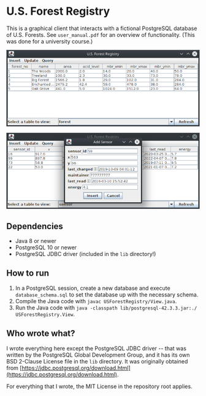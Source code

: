 # U.S. Forest Registry

This is a graphical client that interacts with a fictional PostgreSQL database of U.S. Forests.
See `user_manual.pdf` for an overview of functionality. (This was done for a university course.)

![The main interface](screenshots/main_interface.png)

![Inserting a new record](screenshots/data_entry.png)

## Dependencies

- Java 8 or newer
- PostgreSQL 10 or newer
- PostgreSQL JDBC driver (included in the `lib` directory!)

## How to run

1. In a PostgreSQL session, create a new database and execute `database_schema.sql` to set the database up with 
   the necessary schema.
2. Compile the Java code with `javac USForestRegistry/View.java`.
3. Run the Java code with `java -classpath lib/postgresql-42.3.3.jar:./ USForestRegistry.View`.

## Who wrote what?

I wrote everything here except the PostgreSQL JDBC driver -- that was written by the
PostgreSQL Global Development Group, and it has its own BSD 2-Clause License file in the `lib` directory.
It was originally obtained from [https://jdbc.postgresql.org/download.html](https://jdbc.postgresql.org/download.html).

For everything that I wrote, the MIT License in the repository root applies.